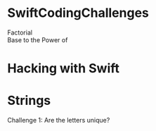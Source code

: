 # SwiftCodingChallenges

Factorial <br />
Base to the Power of <br />

Hacking with Swift
=========
Strings
===
Challenge 1: Are the letters unique? <br />
